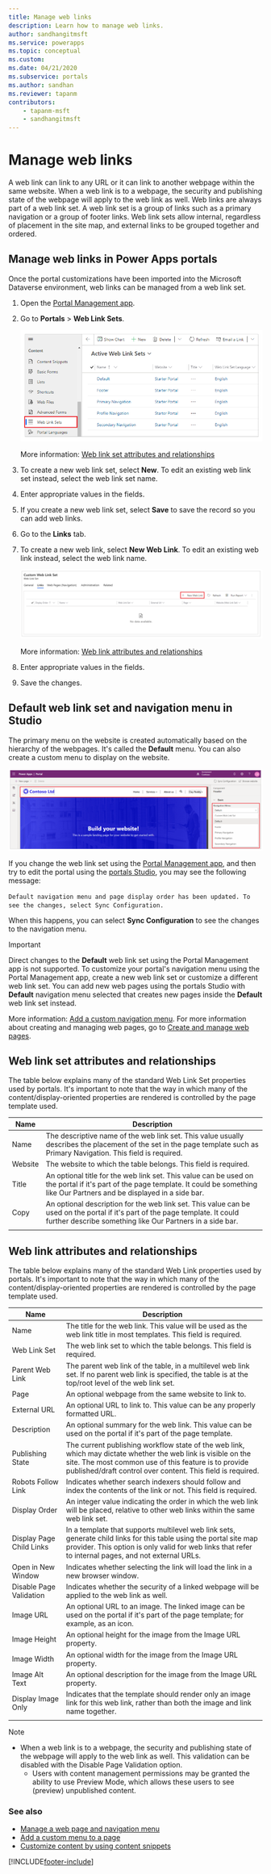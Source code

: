 ```yaml
---
title: Manage web links
description: Learn how to manage web links.
author: sandhangitmsft
ms.service: powerapps
ms.topic: conceptual
ms.custom: 
ms.date: 04/21/2020
ms.subservice: portals
ms.author: sandhan
ms.reviewer: tapanm
contributors:
    - tapanm-msft
    - sandhangitmsft
---
```


# Manage web links

A web link can link to any URL or it can link to another webpage within the same website. When a web link is to a webpage, the security and publishing state of the webpage will apply to the web link as well. Web links are always part of a web link set. A web link set is a group of links such as a primary navigation or a group of footer links. Web link sets allow internal, regardless of placement in the site map, and external links to be grouped together and ordered.

## Manage web links in Power Apps portals

Once the portal customizations have been imported into the Microsoft Dataverse environment, web links can be managed from a web link set.

1. Open the [Portal Management app](configure-portal.md).

1. Go to **Portals** > **Web Link Sets**.

    ![Web Link Sets.](media/manage-web-links/web-link-set.png "Web Link Sets")

    More information: [Web link set attributes and relationships](#web-link-set-attributes-and-relationships)

1. To create a new web link set, select **New**. To edit an existing web link set instead, select the web link set name.

1. Enter appropriate values in the fields.

1. If you create a new web link set, select **Save** to save the record so you can add web links.

1. Go to the **Links** tab.

1. To create a new web link, select **New Web Link**. To edit an existing web link instead, select the web link name.

    ![Add web link.](media/manage-web-links/add-web-link.png "add web link")

    More information: [Web link attributes and relationships](#web-link-attributes-and-relationships)

1. Enter appropriate values in the fields.

1. Save the changes.

## Default web link set and navigation menu in Studio

The primary menu on the website is created automatically based on the hierarchy of the webpages. It's called the **Default** menu. You can also create a custom menu to display on the website.

![Default Navigation Menu.](media/manage-web-links/navigation-menu.png "Default Navigation Menu")

If you change the web link set using the [Portal Management app](configure-portal.md), and then try to edit the portal using the [portals Studio](../portal-designer-anatomy.md), you may see the following message:

`Default navigation menu and page display order has been updated. To see the changes, select Sync Configuration.`

When this happens, you can select **Sync Configuration** to see the changes to the navigation menu.

> [!IMPORTANT]
> Direct changes to the **Default** web link set using the Portal Management app is not supported. To customize your portal's navigation menu using the Portal Management app, create a new web link set or customize a different web link set. You can add new web pages using the portals Studio with **Default** navigation menu selected that creates new pages inside the **Default** web link set instead.

More information: [Add a custom navigation menu](../add-custom-menu.md). For more information about creating and managing web pages, go to [Create and manage web pages](../create-manage-webpages.md).

## Web link set attributes and relationships

The table below explains many of the standard Web Link Set properties used by portals. It's important to note that the way in which many of the content/display-oriented properties are rendered is controlled by the page template used.

| Name    | Description                                                                                                                                                                                  |
|---------|----------------------------------------------------------------------------------------------------------------------------------------------------------------------------------------------|
| Name    | The descriptive name of the web link set. This value usually describes the placement of the set in the page template such as Primary Navigation. This field is required.                   |
| Website | The website to which the table belongs. This field is required.                                                                                                                             |
| Title   | An optional title for the web link set. This value can be used on the portal if it's part of the page template. It could be something like Our Partners and be displayed in a side bar.    |
| Copy    | An optional description for the web link set. This value can be used on the portal if it's part of the page template. It could further describe something like Our Partners in a side bar. |
||

## Web link attributes and relationships

The table below explains many of the standard Web Link properties used by portals. It's important to note that the way in which many of the content/display-oriented properties are rendered is controlled by the page template used.


|           Name           |                                                                                                               Description                                                                                                               |
|--------------------------|-----------------------------------------------------------------------------------------------------------------------------------------------------------------------------------------------------------------------------------------|
|           Name           |                                                          The title for the web link. This value will be used as the web link title in most templates. This field is required.                                                           |
|       Web Link Set       |                                                                                  The web link set to which the table belongs. This field is required.                                                                                  |
|     Parent Web Link      |                                      The parent web link of the table, in a multilevel web link set. If no parent web link is specified, the table is at the top/root level of the web link set.                                      |
|           Page           |                                                                                          An optional webpage from the same website to link to.                                                                                          |
|        External URL      |                                                                                An optional URL to link to. This value can be any properly formatted URL.                                                                                |
|       Description        |                                                              An optional summary for the web link. This value can be used on the portal if it's part of the page template.                                                              |
|     Publishing State     | The current publishing workflow state of the web link, which may dictate whether the web link is visible on the site. The most common use of this feature is to provide published/draft control over content. This field is required. |
|    Robots Follow Link    |                                                           Indicates whether search indexers should follow and index the contents of the link or not. This field is required.                                                            |
|      Display Order       |                                                  An integer value indicating the order in which the web link will be placed, relative to other web links within the same web link set.                                                  |
| Display Page Child Links |  In a template that supports multilevel web link sets, generate child links for this table using the portal site map provider. This option is only valid for web links that refer to internal pages, and not external URLs.  |
|    Open in New Window    |                                                                            Indicates whether selecting the link will load the link in a new browser window.                                                                             |
| Disable Page Validation  |                                                                       Indicates whether the security of a linked webpage will be applied to the web link as well.                                                                       |
|        Image URL         |                                                   An optional URL to an image. The linked image can be used on the portal if it's part of the page template; for example, as an icon.                                                   |
|       Image Height       |                                                                                      An optional height for the image from the Image URL property.                                                                                      |
|       Image Width        |                                                                                      An optional width for the image from the Image URL property.                                                                                       |
|      Image Alt Text      |                                                                                   An optional description for the image from the Image URL property.                                                                                    |
|    Display Image Only    |                                                   Indicates that the template should render only an image link for this web link, rather than both the image and link name together.                                                    |
|                          |                                                                                                                                                                                                                                         |

> [!NOTE]
> - When a web link is to a webpage, the security and publishing state of the webpage will apply to the web link as well. This validation can be disabled with the Disable Page Validation option. 
>   - Users with content management permissions may be granted the ability to use Preview Mode, which allows these users to see (preview) unpublished content.

### See also

- [Manage a web page and navigation menu](../create-manage-webpages.md#manage-webpage)
- [Add a custom menu to a page](../add-custom-menu.md)
- [Customize content by using content snippets](customize-content-snippets.md)


[!INCLUDE[footer-include](../../../includes/footer-banner.md)]